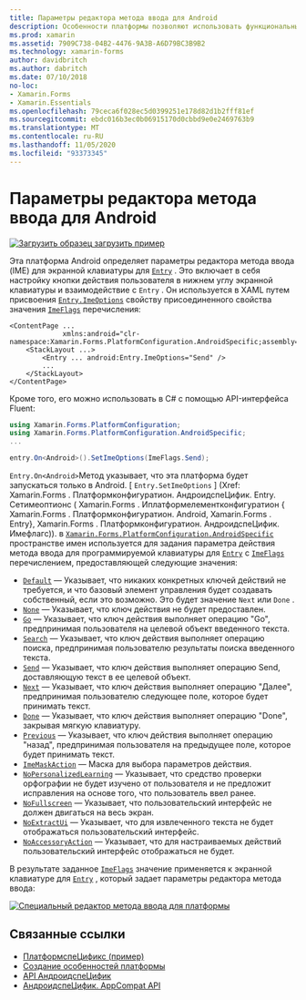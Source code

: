 ```yaml
---
title: Параметры редактора метода ввода для Android
description: Особенности платформы позволяют использовать функциональные возможности, доступные только на определенной платформе, без реализации пользовательских модулей подготовки отчетов или эффектов. В этой статье объясняется, как использовать зависящую от платформы Android платформу, которая задает параметры редактора метода ввода для мягкой клавиатуры для записи.
ms.prod: xamarin
ms.assetid: 7909C738-04B2-4476-9A3B-A6D79BC3B9B2
ms.technology: xamarin-forms
author: davidbritch
ms.author: dabritch
ms.date: 07/10/2018
no-loc:
- Xamarin.Forms
- Xamarin.Essentials
ms.openlocfilehash: 79ceca6f028ec5d0399251e178d82d1b2fff81ef
ms.sourcegitcommit: ebdc016b3ec0b06915170d0cbbd9e0e2469763b9
ms.translationtype: MT
ms.contentlocale: ru-RU
ms.lasthandoff: 11/05/2020
ms.locfileid: "93373345"
---
```

# <a name="entry-input-method-editor-options-on-android"></a>Параметры редактора метода ввода для Android

[![Загрузить образец](~/media/shared/download.png) загрузить пример](/samples/xamarin/xamarin-forms-samples/userinterface-platformspecifics)

Эта платформа Android определяет параметры редактора метода ввода (IME) для экранной клавиатуры для [`Entry`](xref:Xamarin.Forms.Entry) . Это включает в себя настройку кнопки действия пользователя в нижнем углу экранной клавиатуры и взаимодействие с `Entry` . Он используется в XAML путем присвоения [`Entry.ImeOptions`](xref:Xamarin.Forms.PlatformConfiguration.AndroidSpecific.Entry.ImeOptionsProperty) свойству присоединенного свойства значения [`ImeFlags`](xref:Xamarin.Forms.PlatformConfiguration.AndroidSpecific.ImeFlags) перечисления:

```xaml
<ContentPage ...
             xmlns:android="clr-namespace:Xamarin.Forms.PlatformConfiguration.AndroidSpecific;assembly=Xamarin.Forms.Core">
    <StackLayout ...>
        <Entry ... android:Entry.ImeOptions="Send" />
        ...
    </StackLayout>
</ContentPage>
```

Кроме того, его можно использовать в C# с помощью API-интерфейса Fluent:

```csharp
using Xamarin.Forms.PlatformConfiguration;
using Xamarin.Forms.PlatformConfiguration.AndroidSpecific;
...

entry.On<Android>().SetImeOptions(ImeFlags.Send);
```

`Entry.On<Android>`Метод указывает, что эта платформа будет запускаться только в Android. [ `Entry.SetImeOptions` ] (Xref: Xamarin.Forms . Платформконфигуратион. АндроидспеЦифик. Entry. Сетимеоптионс ( Xamarin.Forms . Иплатформелементконфигуратион { Xamarin.Forms . Платформконфигуратион. Android, Xamarin.Forms . Entry}, Xamarin.Forms . Платформконфигуратион. АндроидспеЦифик. Имефлагс)). в [`Xamarin.Forms.PlatformConfiguration.AndroidSpecific`](xref:Xamarin.Forms.PlatformConfiguration.AndroidSpecific) пространстве имен используется для задания параметра действия метода ввода для программируемой клавиатуры для [`Entry`](xref:Xamarin.Forms.Entry) с [`ImeFlags`](xref:Xamarin.Forms.PlatformConfiguration.AndroidSpecific.ImeFlags) перечислением, предоставляющей следующие значения:

- [`Default`](xref:Xamarin.Forms.PlatformConfiguration.AndroidSpecific.ImeFlags.Default) — Указывает, что никаких конкретных ключей действий не требуется, и что базовый элемент управления будет создавать собственный, если это возможно. Это будет значение `Next` или `Done` .
- [`None`](xref:Xamarin.Forms.PlatformConfiguration.AndroidSpecific.ImeFlags.None) — Указывает, что ключ действия не будет предоставлен.
- [`Go`](xref:Xamarin.Forms.PlatformConfiguration.AndroidSpecific.ImeFlags.Go) — Указывает, что ключ действия выполняет операцию "Go", предпринимая пользователя на целевой объект введенного текста.
- [`Search`](xref:Xamarin.Forms.PlatformConfiguration.AndroidSpecific.ImeFlags.Search) — Указывает, что ключ действия выполняет операцию поиска, предпринимая пользователю результаты поиска введенного текста.
- [`Send`](xref:Xamarin.Forms.PlatformConfiguration.AndroidSpecific.ImeFlags.Send) — Указывает, что ключ действия выполняет операцию Send, доставляющую текст в ее целевой объект.
- [`Next`](xref:Xamarin.Forms.PlatformConfiguration.AndroidSpecific.ImeFlags.Next) — Указывает, что ключ действия выполняет операцию "Далее", предпринимая пользователю следующее поле, которое будет принимать текст.
- [`Done`](xref:Xamarin.Forms.PlatformConfiguration.AndroidSpecific.ImeFlags.Done) — Указывает, что ключ действия выполняет операцию "Done", закрывая мягкую клавиатуру.
- [`Previous`](xref:Xamarin.Forms.PlatformConfiguration.AndroidSpecific.ImeFlags.Previous) — Указывает, что ключ действия выполняет операцию "назад", предпринимая пользователя на предыдущее поле, которое будет принимать текст.
- [`ImeMaskAction`](xref:Xamarin.Forms.PlatformConfiguration.AndroidSpecific.ImeFlags.ImeMaskAction) — Маска для выбора параметров действия.
- [`NoPersonalizedLearning`](xref:Xamarin.Forms.PlatformConfiguration.AndroidSpecific.ImeFlags.NoPersonalizedLearning) — Указывает, что средство проверки орфографии не будет изучено от пользователя и не предложит исправления на основе того, что пользователь ввел ранее.
- [`NoFullscreen`](xref:Xamarin.Forms.PlatformConfiguration.AndroidSpecific.ImeFlags.NoFullscreen) — Указывает, что пользовательский интерфейс не должен двигаться на весь экран.
- [`NoExtractUi`](xref:Xamarin.Forms.PlatformConfiguration.AndroidSpecific.ImeFlags.NoExtractUi) — Указывает, что для извлеченного текста не будет отображаться пользовательский интерфейс.
- [`NoAccessoryAction`](xref:Xamarin.Forms.PlatformConfiguration.AndroidSpecific.ImeFlags.NoAccessoryAction) — Указывает, что для настраиваемых действий пользовательский интерфейс отображаться не будет.

В результате заданное [`ImeFlags`](xref:Xamarin.Forms.PlatformConfiguration.AndroidSpecific.ImeFlags) значение применяется к экранной клавиатуре для [`Entry`](xref:Xamarin.Forms.Entry) , который задает параметры редактора метода ввода:

[![Специальный редактор метода ввода для платформы](entry-ime-options-images/entry-imeoptions.png "Специальный редактор метода ввода для платформы")](entry-ime-options-images/entry-imeoptions-large.png#lightbox "Специальный редактор метода ввода для платформы")

## <a name="related-links"></a>Связанные ссылки

- [ПлатформспеЦификс (пример)](/samples/xamarin/xamarin-forms-samples/userinterface-platformspecifics)
- [Создание особенностей платформы](~/xamarin-forms/platform/platform-specifics/index.md#creating-platform-specifics)
- [API АндроидспеЦифик](xref:Xamarin.Forms.PlatformConfiguration.AndroidSpecific)
- [АндроидспеЦифик. AppCompat API](xref:Xamarin.Forms.PlatformConfiguration.AndroidSpecific.AppCompat)